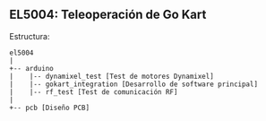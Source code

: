 ## EL5004: Teleoperación de Go Kart


Estructura:

```
el5004
|
+-- arduino
|    |-- dynamixel_test [Test de motores Dynamixel]
|    |-- gokart_integration [Desarrollo de software principal]
|    |-- rf_test [Test de comunicación RF]
|
+-- pcb [Diseño PCB]
```
